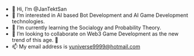 - 👋 Hi, I’m @JanTektSan
- 👀 I’m interested in AI based Bot Development and AI Game Development technologies.
- 🌱 I’m currently learning the Socialogy and Probability Theory.
- 💞️ I’m looking to collaborate on Web3 Game Development as the new trend of this age. 🥰
- 📫 My email address is yuniverse9999@hotmail.com

<!---
JanTektSan/JanTektSan is a ✨ special ✨ repository because its `README.md` (this file) appears on your GitHub profile.
You can click the Preview link to take a look at your changes.
--->

